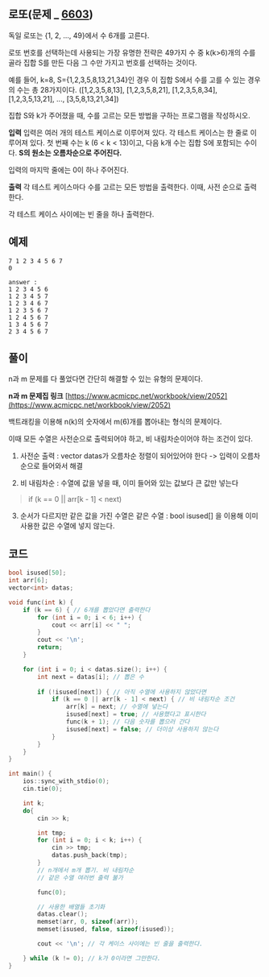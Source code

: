 

## 로또(문제 _ [6603](https://www.acmicpc.net/problem/6603))

독일 로또는 {1, 2, ..., 49}에서 수 6개를 고른다.

로또 번호를 선택하는데 사용되는 가장 유명한 전략은 49가지 수 중 k(k>6)개의 수를 골라 집합 S를 만든 다음 그 수만 가지고 번호를 선택하는 것이다.

예를 들어, k=8, S={1,2,3,5,8,13,21,34}인 경우 이 집합 S에서 수를 고를 수 있는 경우의 수는 총 28가지이다. ([1,2,3,5,8,13], [1,2,3,5,8,21], [1,2,3,5,8,34], [1,2,3,5,13,21], ..., [3,5,8,13,21,34])

집합 S와 k가 주어졌을 때, 수를 고르는 모든 방법을 구하는 프로그램을 작성하시오. 

**입력**
입력은 여러 개의 테스트 케이스로 이루어져 있다. 각 테스트 케이스는 한 줄로 이루어져 있다. 첫 번째 수는 k (6 < k < 13)이고, 다음 k개 수는 집합 S에 포함되는 수이다. **S의 원소는 오름차순으로 주어진다.**

입력의 마지막 줄에는 0이 하나 주어진다.


**출력**
각 테스트 케이스마다 수를 고르는 모든 방법을 출력한다. 이때, 사전 순으로 출력한다.

각 테스트 케이스 사이에는 빈 줄을 하나 출력한다.

 
## 예제

	7 1 2 3 4 5 6 7
	0

	answer :
	1 2 3 4 5 6
	1 2 3 4 5 7
	1 2 3 4 6 7
	1 2 3 5 6 7
	1 2 4 5 6 7
	1 3 4 5 6 7
	2 3 4 5 6 7


## 풀이
n과 m 문제를 다 풀었다면 간단히 해결할 수 있는 유형의 문제이다. 

**n과 m 문제집 링크** [https://www.acmicpc.net/workbook/view/2052](https://www.acmicpc.net/workbook/view/2052)

백트래킹을 이용해 n(k)의 숫자에서 m(6)개를 뽑아내는 형식의 문제이다.

이때 모든 수열은 사전순으로 출력되어야 하고, 비 내림차순이어야 하는 조건이 있다.

1. 사전순 출력 : vector<int> datas가 오름차순 정렬이 되어있어야 한다 -> 입력이 오름차순으로 들어와서 해결

2. 비 내림차순 : 수열에 값을 넣을 때, 이미 들어와 있는 값보다 큰 값만 넣는다
> if (k == 0 || arr[k - 1] < next)

3. 순서가 다르지만 같은 값을 가진 수열은 같은 수열 : bool isused[] 을 이용해 이미 사용한 값은 수열에 넣지 않는다.

## 코드
```cpp
bool isused[50];
int arr[6];
vector<int> datas;

void func(int k) {
	if (k == 6) { // 6개를 뽑았다면 출력한다
		for (int i = 0; i < 6; i++) {
			cout << arr[i] << " ";
		}
		cout << '\n';
		return;
	}

	for (int i = 0; i < datas.size(); i++) {
		int next = datas[i]; // 뽑은 수
		
		if (!isused[next]) { // 아직 수열에 사용하지 않았다면
			if (k == 0 || arr[k - 1] < next) { // 비 내림차순 조건
				arr[k] = next; // 수열에 넣는다
				isused[next] = true; // 사용했다고 표시한다
				func(k + 1); // 다음 숫자를 뽑으러 간다
				isused[next] = false; // 더이상 사용하지 않는다
			}
		}
	}
}

int main() {
	ios::sync_with_stdio(0);
	cin.tie(0);

	int k;
	do{
		cin >> k;

		int tmp;
		for (int i = 0; i < k; i++) {
			cin >> tmp;
			datas.push_back(tmp);
		}
		// n개에서 m개 뽑기. 비 내림차순
		// 같은 수열 여러번 출력 불가

		func(0);

		// 사용한 배열들 초기화
		datas.clear();
		memset(arr, 0, sizeof(arr));
		memset(isused, false, sizeof(isused));

		cout << '\n'; // 각 케이스 사이에는 빈 줄을 출력한다.

	} while (k != 0); // k가 0이라면 그만한다.
}
```
